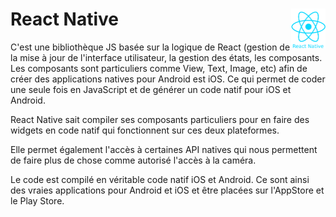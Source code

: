 # **React Native** <img align="right" src="../../../src/images/react-native.png" alt="React" title="framework React" widht="auto" height="64px">

C'est une bibliothèque JS basée sur la logique de React (gestion de la mise à jour de l'interface utilisateur, la gestion des états, les composants. Les composants sont particuliers comme View, Text, Image, etc) afin de créer des applications natives pour Android est iOS. Ce qui permet de coder une seule fois en JavaScript et de générer un code natif pour iOS et Android.  

React Native sait compiler ses composants particuliers pour en faire des widgets en code natif qui fonctionnent sur ces deux plateformes.  

Elle permet également l'accès à certaines API natives qui nous permettent de faire plus de chose comme autorisé l'accès à la caméra.  

Le code est compilé en véritable code natif iOS et Android. Ce sont ainsi des vraies applications pour Android et iOS et être placées sur l'AppStore et le Play Store.